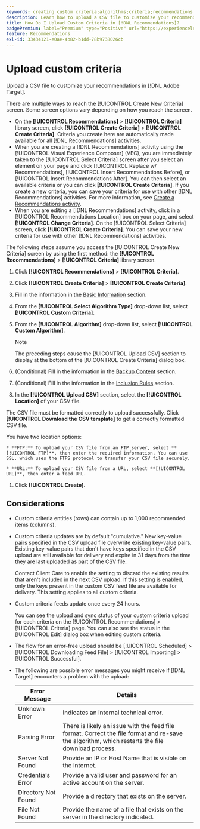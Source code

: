 ```yaml
---
keywords: creating custom criteria;algorithms;criteria;recommendations criteria;csv;ftp;upload csv
description: Learn how to upload a CSV file to customize your recommendations in Adobe [!DNL Target] Recommendations.
title: How Do I Upload Custom Criteria in [!DNL Recommendations]?
badgePremium: label="Premium" type="Positive" url="https://experienceleague.adobe.com/docs/target/using/introduction/intro.html?lang=en#premium newtab=true" tooltip="See what's included in Target Premium."
feature: Recommendations
exl-id: 33434121-e0ae-4b82-b1dd-78b9738026cb
---
```

# Upload custom criteria

Upload a CSV file to customize your recommendations in [!DNL Adobe Target].

There are multiple ways to reach the [!UICONTROL Create New Criteria] screen. Some screen options vary depending on how you reach the screen.

* On the **[!UICONTROL Recommendations]** > **[!UICONTROL Criteria]** library screen, click **[!UICONTROL Create Criteria]** > **[!UICONTROL Create Criteria]**. Criteria you create here are automatically made available for all [!DNL Recommendations] activities.
* When you are creating a [!DNL Recommendations] activity using the [!UICONTROL Visual Experience Composer] (VEC), you are immediately taken to the [!UICONTROL Select Criteria] screen after you select an element on your page and click [!UICONTROL Replace w/ Recommendations], [!UICONTROL Insert Recommendations Before], or [!UICONTROL Insert Recommendations After]. You can then select an available criteria or you can click **[!UICONTROL Create Criteria]**. If you create a new criteria, you can save your criteria for use with other [!DNL Recommendations] activities. For more information, see [Create a Recommendations activity](/help/main/c-recommendations/t-create-recs-activity/create-recs-activity.md).
* When you are editing a [!DNL Recommendations] activity, click in a [!UICONTROL Recommendations Location] box on your page, and select **[!UICONTROL Change Criteria]**. On the [!UICONTROL Select Criteria] screen, click **[!UICONTROL Create Criteria]**. You can save your new criteria for use with other [!DNL Recommendations] activities.

The following steps assume you access the [!UICONTROL Create New Criteria] screen by using the first method: the **[!UICONTROL Recommendations]** > **[!UICONTROL Criteria]** library screen.

1. Click **[!UICONTROL Recommendations]** > **[!UICONTROL Criteria]**.

1. Click **[!UICONTROL Create Criteria]** > **[!UICONTROL Create Criteria]**.

1. Fill in the information in the [Basic Information](/help/main/c-recommendations/c-algorithms/create-new-algorithm.md#info) section.

1. From the **[!UICONTROL Select Algorithm Type]** drop-down list, select **[!UICONTROL Custom Criteria]**.

1. From the **[!UICONTROL Algorithm]** drop-down list, select **[!UICONTROL Custom Algorithm]**.

   >[!NOTE]
   >
   >The preceding steps cause the [!UICONTROL Upload CSV] section to display at the bottom of the [!UICONTROL Create Criteria] dialog box.

1. (Conditional) Fill in the information in the [Backup Content](/help/main/c-recommendations/c-algorithms/create-new-algorithm.md#content) section.

1. (Conditional) Fill in the information in the [Inclusion Rules](/help/main/c-recommendations/c-algorithms/create-new-algorithm.md#inclusion) section.

1. In the **[!UICONTROL Upload CSV]** section, select the **[!UICONTROL Location]** of your CSV file.

  The CSV file must be formatted correctly to upload successfully. Click **[!UICONTROL Download the CSV template]** to get a correctly formatted CSV file.

   You have two location options:

    * **FTP:** To upload your CSV file from an FTP server, select **[!UICONTROL FTP]**, then enter the required information. You can use SSL, which uses the FTPS protocol to transfer your CSV file securely.

    * **URL:** To upload your CSV file from a URL, select **[!UICONTROL URL]**, then enter a feed URL.

1. Click **[!UICONTROL Create]**.

## Considerations

* Custom criteria entities (rows) can contain up to 1,000 recommended items (columns).

* Custom criteria updates are by default "cumulative." New key-value pairs specified in the CSV upload file overwrite existing key-value pairs. Existing key-value pairs that don't have keys specified in the CSV upload are still available for delivery and expire in 31 days from the time they are last uploaded as part of the CSV file.

  Contact Client Care to enable the setting to discard the existing results that aren't included in the next CSV upload. If this setting is enabled, only the keys present in the custom CSV feed file are available for delivery. This setting applies to all custom criteria.

* Custom criteria feeds update once every 24 hours.

  You can see the upload and sync status of your custom criteria upload for each criteria on the [!UICONTROL Recommendations] > [!UICONTROL Criteria] page. You can also see the status in the [!UICONTROL Edit] dialog box when editing custom criteria.

* The flow for an error-free upload should be [!UICONTROL Scheduled] > [!UICONTROL Downloading Feed File] > [!UICONTROL Importing] > [!UICONTROL Successful].

* The following are possible error messages you might receive if [!DNL Target] encounters a problem with the upload:

  | Error Message | Details |
  |--- |--- |
  |Unknown Error|Indicates an internal technical error.|
  |Parsing Error|There is likely an issue with the feed file format. Correct the file format and re-save the algorithm, which restarts the file download process.|
  |Server Not Found|Provide an IP or Host Name that is visible on the internet.|
  |Credentials Error|Provide a valid user and password for an active account on the server.|
  |Directory Not Found|Provide a directory that exists on the server.|
  |File Not Found|Provide the name of a file that exists on the server in the directory indicated.|
